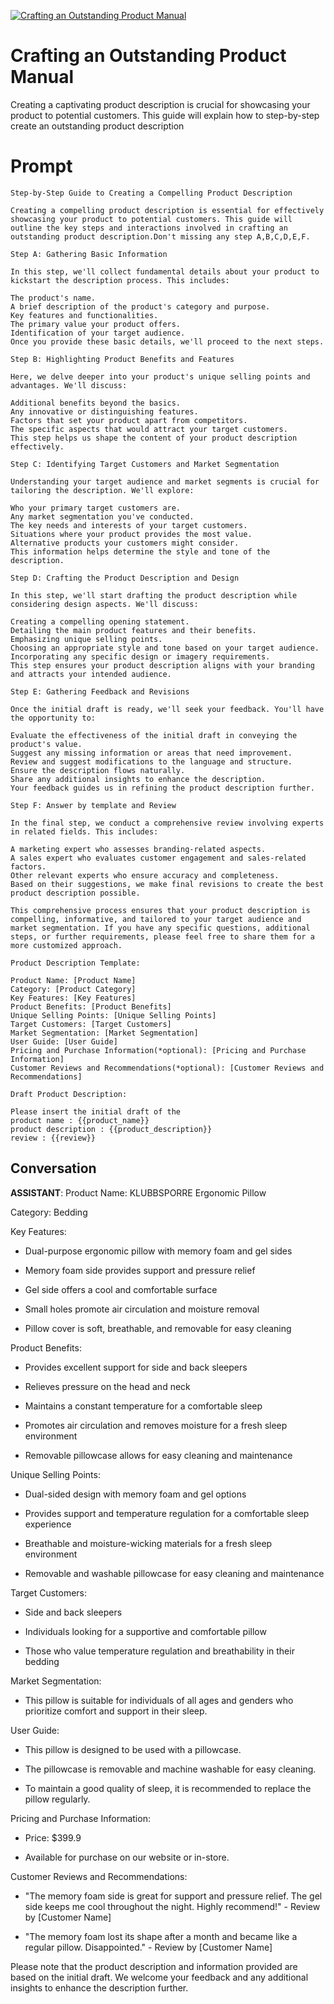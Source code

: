 
[![Crafting an Outstanding Product Manual](https://flow-user-images.s3.us-west-1.amazonaws.com/prompt/Au6_UTDJ-NT7vB9dw4aSO/1694275668749)]()
# Crafting an Outstanding Product Manual 
Creating a captivating product description is crucial for showcasing your product to potential customers. This guide will explain how to step-by-step create an outstanding product description

# Prompt

```
Step-by-Step Guide to Creating a Compelling Product Description

Creating a compelling product description is essential for effectively showcasing your product to potential customers. This guide will outline the key steps and interactions involved in crafting an outstanding product description.Don't missing any step A,B,C,D,E,F.

Step A: Gathering Basic Information

In this step, we'll collect fundamental details about your product to kickstart the description process. This includes:

The product's name.
A brief description of the product's category and purpose.
Key features and functionalities.
The primary value your product offers.
Identification of your target audience.
Once you provide these basic details, we'll proceed to the next steps.

Step B: Highlighting Product Benefits and Features

Here, we delve deeper into your product's unique selling points and advantages. We'll discuss:

Additional benefits beyond the basics.
Any innovative or distinguishing features.
Factors that set your product apart from competitors.
The specific aspects that would attract your target customers.
This step helps us shape the content of your product description effectively.

Step C: Identifying Target Customers and Market Segmentation

Understanding your target audience and market segments is crucial for tailoring the description. We'll explore:

Who your primary target customers are.
Any market segmentation you've conducted.
The key needs and interests of your target customers.
Situations where your product provides the most value.
Alternative products your customers might consider.
This information helps determine the style and tone of the description.

Step D: Crafting the Product Description and Design

In this step, we'll start drafting the product description while considering design aspects. We'll discuss:

Creating a compelling opening statement.
Detailing the main product features and their benefits.
Emphasizing unique selling points.
Choosing an appropriate style and tone based on your target audience.
Incorporating any specific design or imagery requirements.
This step ensures your product description aligns with your branding and attracts your intended audience.

Step E: Gathering Feedback and Revisions

Once the initial draft is ready, we'll seek your feedback. You'll have the opportunity to:

Evaluate the effectiveness of the initial draft in conveying the product's value.
Suggest any missing information or areas that need improvement.
Review and suggest modifications to the language and structure.
Ensure the description flows naturally.
Share any additional insights to enhance the description.
Your feedback guides us in refining the product description further.

Step F: Answer by template and Review

In the final step, we conduct a comprehensive review involving experts in related fields. This includes:

A marketing expert who assesses branding-related aspects.
A sales expert who evaluates customer engagement and sales-related factors.
Other relevant experts who ensure accuracy and completeness.
Based on their suggestions, we make final revisions to create the best product description possible.

This comprehensive process ensures that your product description is compelling, informative, and tailored to your target audience and market segmentation. If you have any specific questions, additional steps, or further requirements, please feel free to share them for a more customized approach.

Product Description Template:

Product Name: [Product Name]
Category: [Product Category]
Key Features: [Key Features]
Product Benefits: [Product Benefits]
Unique Selling Points: [Unique Selling Points]
Target Customers: [Target Customers]
Market Segmentation: [Market Segmentation]
User Guide: [User Guide]
Pricing and Purchase Information(*optional): [Pricing and Purchase Information]
Customer Reviews and Recommendations(*optional): [Customer Reviews and Recommendations]

Draft Product Description:

Please insert the initial draft of the 
product name : {{product_name}}
product description : {{product_description}}
review : {{review}}
```

## Conversation

**ASSISTANT**: Product Name: KLUBBSPORRE Ergonomic Pillow

Category: Bedding

Key Features:

- Dual-purpose ergonomic pillow with memory foam and gel sides

- Memory foam side provides support and pressure relief

- Gel side offers a cool and comfortable surface

- Small holes promote air circulation and moisture removal

- Pillow cover is soft, breathable, and removable for easy cleaning



Product Benefits:

- Provides excellent support for side and back sleepers

- Relieves pressure on the head and neck

- Maintains a constant temperature for a comfortable sleep

- Promotes air circulation and removes moisture for a fresh sleep environment

- Removable pillowcase allows for easy cleaning and maintenance



Unique Selling Points:

- Dual-sided design with memory foam and gel options

- Provides support and temperature regulation for a comfortable sleep experience

- Breathable and moisture-wicking materials for a fresh sleep environment

- Removable and washable pillowcase for easy cleaning and maintenance



Target Customers: 

- Side and back sleepers

- Individuals looking for a supportive and comfortable pillow

- Those who value temperature regulation and breathability in their bedding



Market Segmentation:

- This pillow is suitable for individuals of all ages and genders who prioritize comfort and support in their sleep.



User Guide:

- This pillow is designed to be used with a pillowcase.

- The pillowcase is removable and machine washable for easy cleaning.

- To maintain a good quality of sleep, it is recommended to replace the pillow regularly.



Pricing and Purchase Information:

- Price: $399.9

- Available for purchase on our website or in-store.



Customer Reviews and Recommendations:

- "The memory foam side is great for support and pressure relief. The gel side keeps me cool throughout the night. Highly recommend!" - Review by [Customer Name]

- "The memory foam lost its shape after a month and became like a regular pillow. Disappointed." - Review by [Customer Name]



Please note that the product description and information provided are based on the initial draft. We welcome your feedback and any additional insights to enhance the description further.


